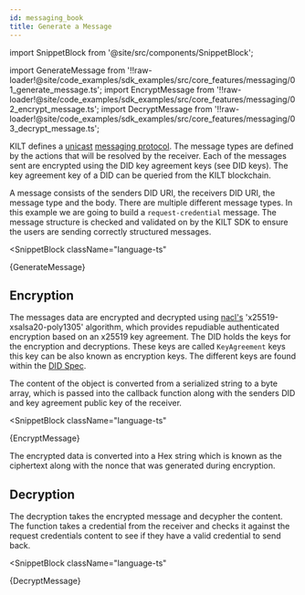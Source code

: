 ```yaml
---
id: messaging_book
title: Generate a Message
---
```


import SnippetBlock from '@site/src/components/SnippetBlock';

import GenerateMessage from '!!raw-loader!@site/code_examples/sdk_examples/src/core_features/messaging/01_generate_message.ts';
import EncryptMessage from '!!raw-loader!@site/code_examples/sdk_examples/src/core_features/messaging/02_encrypt_message.ts';
import DecryptMessage from '!!raw-loader!@site/code_examples/sdk_examples/src/core_features/messaging/03_decrypt_message.ts';

KILT defines a [unicast](https://en.wikipedia.org/wiki/Unicast) [messaging protocol](../../../../concepts/06_messaging.md).
The message types are defined by the actions that will be resolved by the receiver.
Each of the messages sent are encrypted using the DID key agreement keys (see DID keys).
The key agreement key of a DID can be queried from the KILT blockchain.

A message consists of the senders DID URI, the receivers DID URI, the message type and the body.
There are multiple different message types.
In this example we are going to build a `request-credential` message.
The message structure is checked and validated on by the KILT SDK to ensure the users are sending correctly structured messages.

<SnippetBlock
  className="language-ts"
>
  {GenerateMessage}
</SnippetBlock>

## Encryption

The messages data are encrypted and decrypted using [nacl's](https://github.com/dchest/tweetnacl-js) 'x25519-xsalsa20-poly1305' algorithm, which provides repudiable authenticated encryption based on an x25519 key agreement.
The DID holds the keys for the encryption and decryptions.
These keys are called `KeyAgreement` keys this key can be also known as encryption keys.
The different keys are found within the [DID Spec](https://www.w3.org/TR/did-core/#verification-relationships).

The content of the object is converted from a serialized string to a byte array, which is passed into the callback function along with the senders DID and key agreement public key of the receiver.

<SnippetBlock
  className="language-ts"
>
  {EncryptMessage}
</SnippetBlock>

The encrypted data is converted into a Hex string which is known as the ciphertext along with the nonce that was generated during encryption.

## Decryption

The decryption takes the encrypted message and decypher the content.
The function takes a credential from the receiver and checks it against the request credentials content to see if they have a valid credential to send back.

<SnippetBlock
  className="language-ts"
>
  {DecryptMessage}
</SnippetBlock>
